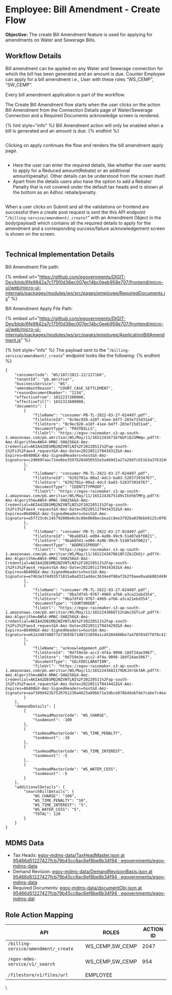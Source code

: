 # Employee: Bill Amendment - Create Flow

**Objective:** The create Bill Amendment feature is used for applying for amendments on Water and Sewerage Bills.&#x20;

## Workflow Details <a href="#objective" id="objective"></a>

Bill amendment can be applied on any Water and Sewerage connection for which the bill has been generated and an amount is due. Counter Employee can apply for a bill amendment i.e., User with these roles “WS\_CEMP”, “SW\_CEMP”.

Every bill amendment application is part of the workflow.

The Create Bill Amendment flow starts when the user clicks on the action Bill Amendment from the Connection Details page of Water/Sewerage Connection and a Required Documents acknowledge screen is rendered.

{% hint style="info" %}
Bill Amendment action will only be enabled when a bill is generated and an amount is due.
{% endhint %}

<figure><img src="../../../../../.gitbook/assets/image (90).png" alt=""><figcaption></figcaption></figure>

Clicking on apply continues the flow and renders the bill amendment apply page.

<figure><img src="../../../../../.gitbook/assets/image (568).png" alt=""><figcaption></figcaption></figure>

* Here the user can enter the required details, like whether the user wants to apply for a Reduced amount(Rebate) or an additional amount(penalty). Other details can be understood from the screen itself.
* Apart from the details users also have the option to add a Rebate/ Penalty that is not covered under the default tax heads and is shown at the bottom as an Adhoc rebate/penalty.

<figure><img src="../../../../../.gitbook/assets/image (559).png" alt=""><figcaption></figcaption></figure>

When a user clicks on Submit and all the validations on frontend are successful then a create post request is sent the this API endpoint “`/billing-service/amendment/_create?`“ with an Amendment Object in the body(payload) which contains all the required details to apply for the amendment and a corresponding success/failure acknowledgement screen is shown on the screen.

<figure><img src="../../../../../.gitbook/assets/image (572).png" alt=""><figcaption></figcaption></figure>

## Technical Implementation Details

Bill Amendment File path:

{% embed url="https://github.com/egovernments/DIGIT-Dev/blob/6fe9842a7c175f0d38ec007ec14bc0eeb958e707/frontend/micro-ui/web/micro-ui-internals/packages/modules/ws/src/pages/employee/RequiredDocuments.js" %}

Bill Amendment Apply File Path:

{% embed url="https://github.com/egovernments/DIGIT-Dev/blob/6fe9842a7c175f0d38ec007ec14bc0eeb958e707/frontend/micro-ui/web/micro-ui-internals/packages/modules/ws/src/pages/employee/ApplicationBillAmendment.js" %}

{% hint style="info" %}
The payload sent to the “`/billing-service/amendment/_create`" endpoint looks like the following:
{% endhint %}

```
{
    "consumerCode": "WS/107/2021-22/227166",
    "tenantId": "pb.amritsar",
    "businessService": "WS",
    "amendmentReason": "COURT_CASE_SETTLEMENT",
    "reasonDocumentNumber": "1234",
    "effectiveFrom": 1652227200000,
    "effectiveTill": 1652313600000,
    "documents": [
        {
            "fileName": "consumer-PB-TL-2022-03-27-024497.pdf",
            "fileStoreId": "8c9ec928-a18f-41ee-b4ff-283e715d31ad",
            "fileStore": "8c9ec928-a18f-41ee-b4ff-283e715d31ad",
            "documentType": "PASTBILLS",
            "fileUrl": "https://egov-rainmaker.s3-ap-south-1.amazonaws.com/pb.amritsar/WS/May/11/1652243671676UFiQJSMWqv.pdf?X-Amz-Algorithm=AWS4-HMAC-SHA256&X-Amz-Credential=AKIA42DEGMQ2NZVNTLNI%2F20220511%2Fap-south-1%2Fs3%2Faws4_request&X-Amz-Date=20220511T043431Z&X-Amz-Expires=86400&X-Amz-SignedHeaders=host&X-Amz-Signature=c2d089faac71ee0ee3597b26d450555e5a4b9d1a27a29d7cb51b3a37632dcd76"
        },
        {
            "fileName": "consumer-PB-TL-2022-03-27-024497.pdf",
            "fileStoreId": "6292701a-00a2-4dc3-ba83-528373934767",
            "fileStore": "6292701a-00a2-4dc3-ba83-528373934767",
            "documentType": "IDENTITYPROOF",
            "fileUrl": "https://egov-rainmaker.s3-ap-south-1.amazonaws.com/pb.amritsar/WS/May/11/1652243675149sIkVhbTMFg.pdf?X-Amz-Algorithm=AWS4-HMAC-SHA256&X-Amz-Credential=AKIA42DEGMQ2NZVNTLNI%2F20220511%2Fap-south-1%2Fs3%2Faws4_request&X-Amz-Date=20220511T043435Z&X-Amz-Expires=86400&X-Amz-SignedHeaders=host&X-Amz-Signature=a5ff23c0c145792086e0cbc08e060becbea2c8ee3792ba039bbb9125c0f03b26"
        },
        {
            "fileName": "consumer-PB-TL-2022-03-27-024497.pdf",
            "fileStoreId": "9bab8541-ed04-4a9b-99c9-51407ebf0021",
            "fileStore": "9bab8541-ed04-4a9b-99c9-51407ebf0021",
            "documentType": "ADDRESSPROOF",
            "fileUrl": "https://egov-rainmaker.s3-ap-south-1.amazonaws.com/pb.amritsar/WS/May/11/1652243678618FJZAJZkOjr.pdf?X-Amz-Algorithm=AWS4-HMAC-SHA256&X-Amz-Credential=AKIA42DEGMQ2NZVNTLNI%2F20220511%2Fap-south-1%2Fs3%2Faws4_request&X-Amz-Date=20220511T043438Z&X-Amz-Expires=86400&X-Amz-SignedHeaders=host&X-Amz-Signature=e74b3e374d93571815a0ad321addec3634e4f88af2b2f9aee9aab6083d496c81"
        },
        {
            "fileName": "consumer-PB-TL-2022-03-27-024497.pdf",
            "fileStoreId": "0ba7df45-9767-4969-a7b6-a3ca21ebd354",
            "fileStore": "0ba7df45-9767-4969-a7b6-a3ca21ebd354",
            "documentType": "COURTORDER",
            "fileUrl": "https://egov-rainmaker.s3-ap-south-1.amazonaws.com/pb.amritsar/WS/May/11/1652243668712ndmiSGTcuP.pdf?X-Amz-Algorithm=AWS4-HMAC-SHA256&X-Amz-Credential=AKIA42DEGMQ2NZVNTLNI%2F20220511%2Fap-south-1%2Fs3%2Faws4_request&X-Amz-Date=20220511T043429Z&X-Amz-Expires=86400&X-Amz-SignedHeaders=host&X-Amz-Signature=e62a348748677e73b93b71d8721050a1cd428d488be7a478593d7f070c4119b9"
        },
        {
            "fileName": "acknowledgement.pdf",
            "fileStoreId": "0d759e3e-acc2-4f4a-9098-18df24ae3967",
            "fileStore": "0d759e3e-acc2-4f4a-9098-18df24ae3967",
            "documentType": "SELFDECLARATION",
            "fileUrl": "https://egov-rainmaker.s3-ap-south-1.amazonaws.com/pb.amritsar/WS/May/11/1652243682179UKJXrGkfAR.pdf?X-Amz-Algorithm=AWS4-HMAC-SHA256&X-Amz-Credential=AKIA42DEGMQ2NZVNTLNI%2F20220511%2Fap-south-1%2Fs3%2Faws4_request&X-Amz-Date=20220511T043442Z&X-Amz-Expires=86400&X-Amz-SignedHeaders=host&X-Amz-Signature=aaf389d422b7520761230a4623a89bb71a3dbce878bddabfde7cabe7c4eaf3d7"
        }
    ],
    "demandDetails": [
        {
            "taxHeadMasterCode": "WS_CHARGE",
            "taxAmount": -100
        },
        {
            "taxHeadMasterCode": "WS_TIME_PENALTY",
            "taxAmount": -10
        },
        {
            "taxHeadMasterCode": "WS_TIME_INTEREST",
            "taxAmount": -5
        },
        {
            "taxHeadMasterCode": "WS_WATER_CESS",
            "taxAmount": -5
        }
    ],
    "additionalDetails": {
        "searchBillDetails": {
            "WS_CHARGE": "100",
            "WS_TIME_PENALTY": "10",
            "WS_TIME_INTEREST": "5",
            "WS_WATER_CESS": "5",
            "TOTAL": 120
        }
    }
}
```

## **MDMS Data**

* Tax Heads: [<img src="https://github.com/fluidicon.png" alt="" data-size="line">egov-mdms-data/TaxHeadMaster.json at 95466d51227427fcb79b45cc6ac6ef8be6b34f94 · egovernments/egov-mdms-data](https://github.com/egovernments/egov-mdms-data/blob/95466d51227427fcb79b45cc6ac6ef8be6b34f94/data/pb/BillingService/TaxHeadMaster.json)
* Demand Revision: [<img src="https://github.com/fluidicon.png" alt="" data-size="line">egov-mdms-data/DemandRevisionBasis.json at 95466d51227427fcb79b45cc6ac6ef8be6b34f94 · egovernments/egov-mdms-data](https://github.com/egovernments/egov-mdms-data/blob/95466d51227427fcb79b45cc6ac6ef8be6b34f94/data/pb/BillAmendment/DemandRevisionBasis.json)
* Required Documents: [<img src="https://github.com/fluidicon.png" alt="" data-size="line">egov-mdms-data/documentObj.json at 95466d51227427fcb79b45cc6ac6ef8be6b34f94 · egovernments/egov-mdms-dat](https://github.com/egovernments/egov-mdms-data/blob/95466d51227427fcb79b45cc6ac6ef8be6b34f94/data/pb/BillAmendment/documentObj.json)

## **Role Action Mapping** <a href="#role-action-mapping" id="role-action-mapping"></a>

| **API**                              | **ROLES**         | **ACTION ID**      |
| ------------------------------------ | ----------------- | ------------------ |
| `/billing-service/amendment/_create` | WS\_CEMP,SW\_CEMP | 2047               |
| `/egov-mdms-service/v1/_search`      | WS\_CEMP,SW\_CEMP | <p>954</p><p> </p> |
| `/filestore/v1/files/url`            | EMPLOYEE          |                    |

\
